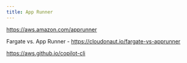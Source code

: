 ```yaml
---
title: App Runner
---
```


https://aws.amazon.com/apprunner

Fargate vs. App Runner - https://cloudonaut.io/fargate-vs-apprunner

https://aws.github.io/copilot-cli
